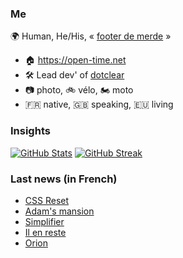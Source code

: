 ### Me

🌍 Human, He/His, « [footer de merde](https://open-time.net/post/2013/07/17/La-veritable-histoire-du-Footer-de-merde-) » 
* 🏠 https://open-time.net 
* 🛠️ Lead dev' of [dotclear](https://git.dotclear.org/dev/dotclear)
* 📷 photo, 🚲 vélo, 🏍️ moto 
* 🇫🇷 native, 🇬🇧 speaking, 🇪🇺 living

### Insights

[![GitHub Stats](https://github-readme-stats-sigma-five.vercel.app/api?username=franck-paul)](https://github.com/franck-paul)
[![GitHub Streak](https://github-readme-streak-stats.herokuapp.com?user=franck-paul)](https://git.io/streak-stats)

### Last news (in French)

<!-- BLOG-POST-LIST:START -->
- [CSS Reset](https://open-time.net/post/2024/01/08/CSS-Reset)
- [Adam&#39;s mansion](https://open-time.net/post/2024/01/07/Adam-s-mansion)
- [Simplifier](https://open-time.net/post/2024/01/06/Simplifier)
- [Il en reste](https://open-time.net/post/2024/01/05/Il-en-reste)
- [Orion](https://open-time.net/post/2024/01/04/Orion)
<!-- BLOG-POST-LIST:END -->
